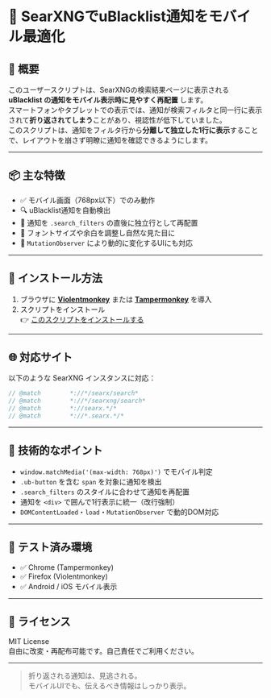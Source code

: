 # 📱 SearXNGでuBlacklist通知をモバイル最適化

## 📝 概要

このユーザースクリプトは、SearXNGの検索結果ページに表示される **uBlacklist の通知をモバイル表示時に見やすく再配置** します。  
スマートフォンやタブレットでの表示では、通知が検索フィルタと同一行に表示されて**折り返されてしまう**ことがあり、視認性が低下していました。  
このスクリプトは、通知をフィルタ行から**分離して独立した1行に表示**することで、レイアウトを崩さず明瞭に通知を確認できるようにします。

---

## 📦 主な特徴

- ✅ モバイル画面（768px以下）でのみ動作
- 🔍 uBlacklist通知を自動検出
- 📌 通知を `.search_filters` の直後に独立行として再配置
- 🎨 フォントサイズや余白を調整し自然な見た目に
- 🧠 `MutationObserver` により動的に変化するUIにも対応

---

## 🚀 インストール方法

1. ブラウザに **[Violentmonkey](https://violentmonkey.github.io/)** または **[Tampermonkey](https://www.tampermonkey.net/)** を導入  
2. スクリプトをインストール  
   👉 [このスクリプトをインストールする](https://raw.githubusercontent.com/koyasi777/searxng-ublacklist-mobile-notice-fix/main/searxng-ublacklist-notice-mobile-fix.user.js)

---

## 🌐 対応サイト

以下のような SearXNG インスタンスに対応：

```js
// @match        *://*/searx/search*
// @match        *://*/searxng/search*
// @match        *://searx.*/*
// @match        *://*.searx.*/*
```

---

## 🔧 技術的なポイント

- `window.matchMedia('(max-width: 768px)')` でモバイル判定
- `.ub-button` を含む `span` を対象に通知を検出
- `.search_filters` のスタイルに合わせて通知を再配置
- 通知を `<div>` で囲んで1行表示に統一（改行強制）
- `DOMContentLoaded`・`load`・`MutationObserver` で動的DOM対応

---

## 🧪 テスト済み環境

- ✅ Chrome (Tampermonkey)
- ✅ Firefox (Violentmonkey)
- ✅ Android / iOS モバイル表示

---

## 📜 ライセンス

MIT License  
自由に改変・再配布可能です。自己責任でご利用ください。

---

> 折り返される通知は、見逃される。  
> モバイルUIでも、伝えるべき情報はしっかり表示。
